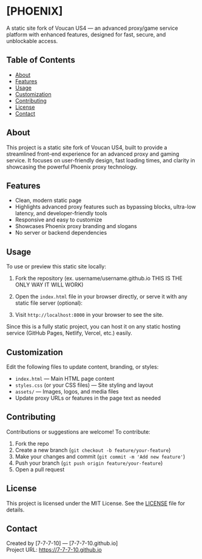 # [PHOENIX]

A static site fork of Voucan US4 — an advanced proxy/game service platform with enhanced features, designed for fast, secure, and unblockable access.

## Table of Contents
- [About](#about)
- [Features](#features)
- [Usage](#usage)
- [Customization](#customization)
- [Contributing](#contributing)
- [License](#license)
- [Contact](#contact)

## About

This project is a static site fork of Voucan US4, built to provide a streamlined front-end experience for an advanced proxy and gaming service. It focuses on user-friendly design, fast loading times, and clarity in showcasing the powerful Phoenix proxy technology.

## Features

- Clean, modern static page  
- Highlights advanced proxy features such as bypassing blocks, ultra-low latency, and developer-friendly tools  
- Responsive and easy to customize  
- Showcases Phoenix proxy branding and slogans  
- No server or backend dependencies  

## Usage

To use or preview this static site locally:

1. Fork the repository (ex. username/username.github.io THIS IS THE ONLY WAY IT WILL WORK)

  2. Open the `index.html` file in your browser directly, or serve it with any static file server (optional):
3. Visit `http://localhost:8000` in your browser to see the site.

Since this is a fully static project, you can host it on any static hosting service (GitHub Pages, Netlify, Vercel, etc.) easily.

## Customization

Edit the following files to update content, branding, or styles:

- `index.html` — Main HTML page content  
- `styles.css` (or your CSS files) — Site styling and layout  
- `assets/` — Images, logos, and media files  
- Update proxy URLs or features in the page text as needed

## Contributing

Contributions or suggestions are welcome! To contribute:

1. Fork the repo  
2. Create a new branch (`git checkout -b feature/your-feature`)  
3. Make your changes and commit (`git commit -m 'Add new feature'`)  
4. Push your branch (`git push origin feature/your-feature`)  
5. Open a pull request

## License

This project is licensed under the MIT License. See the [LICENSE](LICENSE) file for details.

## Contact

Created by [7-7-7-10] — [7-7-7-10.github.io]  
Project URL: https://7-7-7-10.github.io


 
